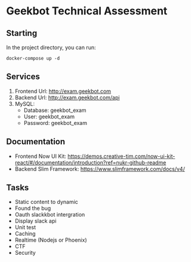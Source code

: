 # Geekbot Technical Assessment

## Starting

In the project directory, you can run:

`docker-compose up -d`

## Services

1. Frontend Url: http://exam.geekbot.com
2. Backend Url: http://exam.geekbot.com/api 
3. MySQL: 
	- Database: geekbot_exam
    - User: geekbot_exam
    - Password: geekbot_exam
## Documentation

- Frontend Now UI Kit: https://demos.creative-tim.com/now-ui-kit-react/#/documentation/introduction?ref=nukr-github-readme
- Backend Slim Framework: https://www.slimframework.com/docs/v4/

## Tasks

- Static content to dynamic
- Found the bug
- Oauth slackkbot intergration
- Display slack api
- Unit test
- Caching
- Realtime (Nodejs or Phoenix)
- CTF
- Security